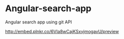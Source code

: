 # Angular-search-app
Angular search app using git API

http://embed.plnkr.co/6VIa8wCajKSxvjmogavU/preview
